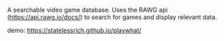 A searchable video game database. Uses the RAWG api (https://api.rawg.io/docs/) to search for games and display relevant data.

demo: https://statelessrich.github.io/playwhat/
